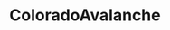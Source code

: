 ---
title: ColoradoAvalanche
crosslinks:
- hockey
- hockeyjerseys
- NHLStreams
- wildhockey
- puckstreams
- canucks
- NewYorkIslanders
- hockeyplayers
- SanJoseSharks
- aww
- ihavesex
- highqualitygifs
- gif
- ShotGlassBets
- ApicemLight
- '2015'
- TheseFuckingAccounts
- AnaheimDucks
- EdmontonOilers
---